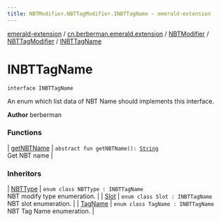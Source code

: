 ```yaml
---
title: NBTModifier.NBTTagModifier.INBTTagName - emerald-extension
---
```


[emerald-extension](../../../../index.html) / [cn.berberman.emerald.extension](../../../index.html) / [NBTModifier](../../index.html) / [NBTTagModifier](../index.html) / [INBTTagName](.)

# INBTTagName

`interface INBTTagName`

An enum which list data of NBT Name should implements this interface.

**Author**
berberman

### Functions

| [getNBTName](get-n-b-t-name.html) | `abstract fun getNBTName(): `[`String`](https://kotlinlang.org/api/latest/jvm/stdlib/kotlin/-string/index.html)<br>Get NBT name |

### Inheritors

| [NBTType](../-n-b-t-type/index.html) | `enum class NBTType : INBTTagName`<br>NBT modify type enumeration. |
| [Slot](../-slot/index.html) | `enum class Slot : INBTTagName`<br>NBT slot enumeration. |
| [TagName](../-tag-name/index.html) | `enum class TagName : INBTTagName`<br>NBT Tag Name enumeration. |

